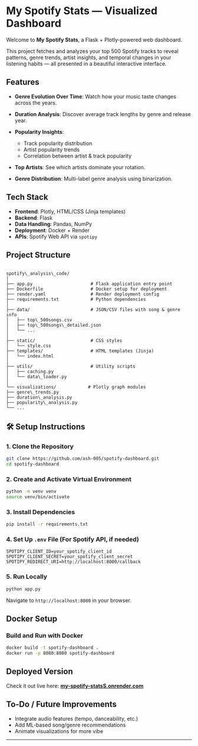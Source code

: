 # My Spotify Stats — Visualized Dashboard

Welcome to **My Spotify Stats**, a Flask + Plotly-powered web dashboard.

This project fetches and analyzes your top 500 Spotify tracks to reveal patterns, genre trends, artist insights, and temporal changes in your listening habits — all presented in a beautiful interactive interface.

## Features

- **Genre Evolution Over Time**: Watch how your music taste changes across the years.
- **Duration Analysis**: Discover average track lengths by genre and release year.
- **Popularity Insights**:
  - Track popularity distribution
  - Artist popularity trends
  - Correlation between artist & track popularity

- **Top Artists**: See which artists dominate your rotation.
- **Genre Distribution**: Multi-label genre analysis using binarization.

## Tech Stack

- **Frontend**: Plotly, HTML/CSS (Jinja templates)
- **Backend**: Flask
- **Data Handling**: Pandas, NumPy
- **Deployment**: Docker + Render
- **APIs**: Spotify Web API via `spotipy`

## Project Structure

```

spotify\_analysis\_code/
│
├── app.py                      # Flask application entry point
├── Dockerfile                  # Docker setup for deployment
├── render.yaml                 # Render deployment config
├── requirements.txt            # Python dependencies
│
├── data/                       # JSON/CSV files with song & genre info
│   ├── top\_500songs.csv
│   ├── top\_500songs\_detailed.json
│   └── ...
│
├── static/                     # CSS styles
│   └── style.css
├── templates/                  # HTML templates (Jinja)
│   └── index.html
│
├── utils/                      # Utility scripts
│   ├── caching.py
│   └── data\_loader.py
│
└── visualizations/            # Plotly graph modules
├── genre\_trends.py
├── duration\_analysis.py
├── popularity\_analysis.py
└── ...

````

## 🛠 Setup Instructions

### 1. Clone the Repository
```bash
git clone https://github.com/ash-005/spotify-dashboard.git
cd spotify-dashboard
````

### 2. Create and Activate Virtual Environment

```bash
python -m venv venv
source venv/bin/activate  
```

### 3. Install Dependencies

```bash
pip install -r requirements.txt
```

### 4. Set Up `.env` File (For Spotify API, if needed)

```env
SPOTIPY_CLIENT_ID=your_spotify_client_id
SPOTIPY_CLIENT_SECRET=your_spotify_client_secret
SPOTIPY_REDIRECT_URI=http://localhost:8000/callback
```

### 5. Run Locally

```bash
python app.py
```

Navigate to `http://localhost:8080` in your browser.

## Docker Setup

### Build and Run with Docker

```bash
docker build -t spotify-dashboard .
docker run -p 8080:8080 spotify-dashboard
```

## Deployed Version

Check it out live here:
**[my-spotify-statsS.onrender.com](https://my-spotify-statss.onrender.com)**

## To-Do / Future Improvements

* Integrate audio features (tempo, danceability, etc.)
* Add ML-based song/genre recommendations
* Animate visualizations for more vibe
---

